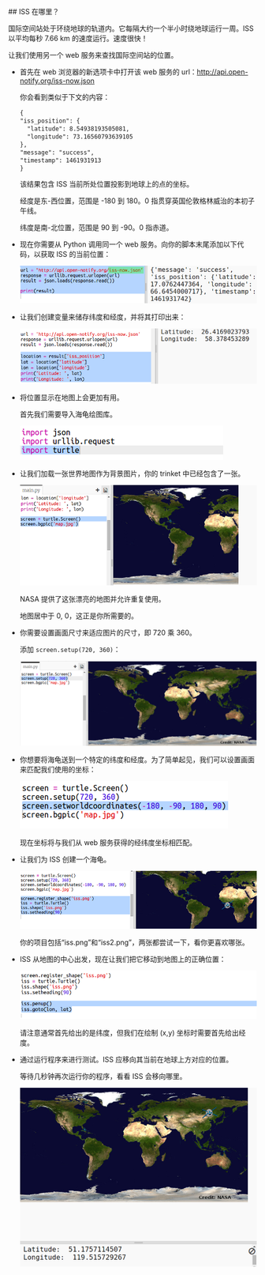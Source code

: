 ​## ISS 在哪里？

国际空间站处于环绕地球的轨道内。它每隔大约一个半小时绕地球运行一周。ISS 以平均每秒 7.66 km 的速度运行。速度很快！ 

让我们使用另一个 web 服务来查找国际空间站的位置。 



+ 首先在 web 浏览器的新选项卡中打开该 web 服务的 url：<a href="http://api.open-notify.org/iss-now.json" target="_blank">http://api.open-notify.org/iss-now.json</a>
  
    你会看到类似于下文的内容：
  
    ```
    {
    "iss_position": {
      "latitude": 8.54938193505081, 
      "longitude": 73.16560793639105
    }, 
    "message": "success", 
    "timestamp": 1461931913
    }
    ```
  
    该结果包含 ISS 当前所处位置投影到地球上的点的坐标。 

    经度是东-西位置，范围是 -180 到 180。0 指贯穿英国伦敦格林威治的本初子午线。 

    纬度是南-北位置，范围是 90 到 -90。0 指赤道。 

+ 现在你需要从 Python 调用同一个 web 服务。向你的脚本末尾添加以下代码，以获取 ISS 的当前位置：

    ![screenshot](images/iss-location.png)


+ 让我们创建变量来储存纬度和经度，并将其打印出来：

    ![screenshot](images/iss-coordinates.png)

+ 将位置显示在地图上会更加有用。

    首先我们需要导入海龟绘图库。 
  
    ![screenshot](images/iss-turtle.png)
  
+ 让我们加载一张世界地图作为背景图片，你的 trinket 中已经包含了一张。

    ![screenshot](images/iss-map.png)
  
    NASA 提供了这张漂亮的地图并允许重复使用。 
  
    地图居中于 0, 0，这正是你所需要的。 

+ 你需要设置画面尺寸来适应图片的尺寸，即 720 乘 360。 

    添加 `screen.setup(720, 360)`：

    ![screenshot](images/iss-setup.png)
  
+ 你想要将海龟送到一个特定的纬度和经度。为了简单起见，我们可以设置画面来匹配我们使用的坐标：

    ![screenshot](images/iss-world.png) 
  
    现在坐标将与我们从 web 服务获得的经纬度坐标相匹配。 

+ 让我们为 ISS 创建一个海龟。 

    ![screenshot](images/iss-image.png)

    你的项目包括“iss.png”和“iss2.png”，两张都尝试一下，看你更喜欢哪张。 

+ ISS 从地图的中心出发，现在让我们把它移动到地图上的正确位置：

    ![screenshot](images/iss-plot.png)
  
    请注意通常首先给出的是纬度，但我们在绘制 (x,y) 坐标时需要首先给出经度。 

+ 通过运行程序来进行测试。ISS 应移向其当前在地球上方对应的位置。 

    等待几秒钟再次运行你的程序，看看 ISS 会移向哪里。 

    ![screenshot](images/iss-plotted.png)



